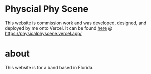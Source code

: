 # Physcial Phy Scene
This website is commission work and was developed, designed, and deployed by me onto Vercel.
It can be found [here](https://physicalphyscene.vercel.app/) @ https://physicalphyscene.vercel.app/

# about
This website is for a band based in Florida.
